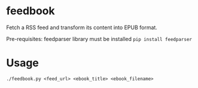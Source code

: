 # feedbook
Fetch a RSS feed and transform its content into EPUB format.

Pre-requisites: feedparser library must be installed
`pip install feedparser`

# Usage
`./feedbook.py <feed_url> <ebook_title> <ebook_filename>`
